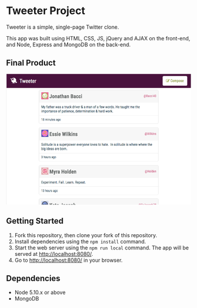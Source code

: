 # Tweeter Project

Tweeter is a simple, single-page Twitter clone. 

This app was built using HTML, CSS, JS, jQuery and AJAX on the front-end, and Node, Express and MongoDB on the back-end.

## Final Product

!["home page"](/public/images/tweeter_demo.gif)

## Getting Started

1. Fork this repository, then clone your fork of this repository.
2. Install dependencies using the `npm install` command.
3. Start the web server using the `npm run local` command. The app will be served at <http://localhost:8080/>.
4. Go to <http://localhost:8080/> in your browser.

## Dependencies

- Node 5.10.x or above
- MongoDB


